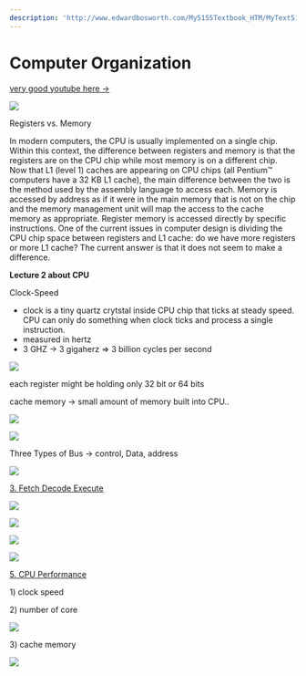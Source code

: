 ```yaml
---
description: 'http://www.edwardbosworth.com/My5155Textbook_HTM/MyText5155_Ch09_V06.htm'
---
```


# Computer Organization

[very good youtube here -&gt; ](https://www.youtube.com/watch?v=ckDb_W72__c)

![](../.gitbook/assets/image%20%28205%29.png)

Registers vs. Memory

In modern computers, the CPU is usually implemented on a single chip.  Within this context, the difference between registers and memory is that the registers are on the CPU chip while most memory is on a different chip.  Now that L1 \(level 1\) caches are appearing on CPU chips \(all Pentium™ computers have a 32 KB L1 cache\), the main difference between the two is the method used by the assembly language to access each.  Memory is accessed by address as if it were in the main memory that is not on the chip and the memory management unit will map the access to the cache memory as appropriate.  Register memory is accessed directly by specific instructions.  One of the current issues in computer design is dividing the CPU chip space between registers and L1 cache: do we have more registers or more L1 cache?  The current answer is that it does not seem to make a difference.

**Lecture 2 about CPU**

Clock-Speed

* clock is a tiny quartz crytstal inside CPU chip that ticks at steady speed. CPU can only do something when clock ticks and process a single instruction.
* measured in hertz 
* 3 GHZ -&gt; 3 gigaherz =&gt; 3 billion cycles per second

![](../.gitbook/assets/image%20%28212%29.png)

each register might be holding only 32 bit or 64 bits 

cache memory -&gt; small amount of memory built into CPU..

![](../.gitbook/assets/image%20%28209%29.png)

![](../.gitbook/assets/image%20%28204%29.png)



Three Types of Bus -&gt; control, Data, address

![](../.gitbook/assets/image%20%28206%29.png)



[3. Fetch Decode Execute ](https://www.youtube.com/watch?v=eO4F1E81M8g)

![](../.gitbook/assets/image%20%28216%29.png)

![](../.gitbook/assets/image%20%28215%29.png)

![](../.gitbook/assets/image%20%28211%29.png)

![](../.gitbook/assets/image%20%28207%29.png)

[5. CPU Performance](https://www.youtube.com/watch?v=dqWq4zMjZxg) 

1\) clock speed

2\) number of core

![](../.gitbook/assets/image%20%28213%29.png)

3\) cache memory 

![](../.gitbook/assets/image%20%28208%29.png)

